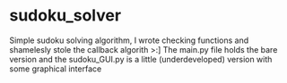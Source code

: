 # sudoku_solver
Simple sudoku solving algorithm, I wrote checking functions and shamelesly stole the callback algorith >:] 
The main.py file holds the bare version and the sudoku_GUI.py is a little (underdeveloped) version with some graphical interface
